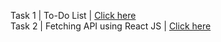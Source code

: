 Task 1 | To-Do List | [Click here](https://akshayaa07.github.io/LetsGrowMore---VIP22/ToDoList/)  
Task 2 | Fetching API using React JS | [Click here](https://69ylkv.csb.app/)
